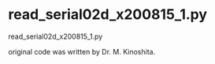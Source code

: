 # read_serial02d_x200815_1.py
read_serial02d_x200815_1.py

original code was written by Dr. M. Kinoshita.
